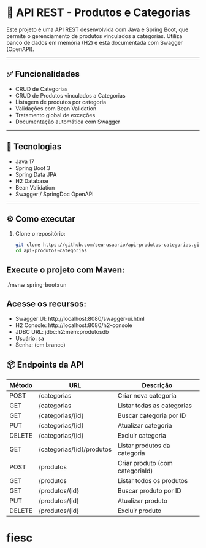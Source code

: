 # 🛒 API REST - Produtos e Categorias

Este projeto é uma API REST desenvolvida com Java e Spring Boot, que permite o gerenciamento de produtos vinculados a categorias. Utiliza banco de dados em memória (H2) e está documentada com Swagger (OpenAPI).

---

## ✅ Funcionalidades

- CRUD de Categorias
- CRUD de Produtos vinculados a Categorias
- Listagem de produtos por categoria
- Validações com Bean Validation
- Tratamento global de exceções
- Documentação automática com Swagger

---

## 🚀 Tecnologias

- Java 17
- Spring Boot 3
- Spring Data JPA
- H2 Database
- Bean Validation
- Swagger / SpringDoc OpenAPI

---

## ⚙️ Como executar

1. Clone o repositório:
   ```bash
   git clone https://github.com/seu-usuario/api-produtos-categorias.git
   cd api-produtos-categorias
   
   
## Execute o projeto com Maven:
   ./mvnw spring-boot:run
   
## Acesse os recursos:
- Swagger UI: http://localhost:8080/swagger-ui.html
- H2 Console: http://localhost:8080/h2-console
- JDBC URL: jdbc:h2:mem:produtosdb
- Usuário: sa
- Senha: (em branco)
 
 
## 📦 Endpoints da API
| Método | URL                        | Descrição                        |
|--------|----------------------------|----------------------------------|
| POST   | /categorias                | Criar nova categoria             |
| GET    | /categorias                | Listar todas as categorias       |
| GET    | /categorias/{id}           | Buscar categoria por ID          |
| PUT    | /categorias/{id}           | Atualizar categoria              |
| DELETE | /categorias/{id}           | Excluir categoria                |
| GET    | /categorias/{id}/produtos  | Listar produtos da categoria     |
| POST   | /produtos                  | Criar produto (com categoriaId)  |
| GET    | /produtos                  | Listar todos os produtos         |
| GET    | /produtos/{id}             | Buscar produto por ID            |
| PUT    | /produtos/{id}             | Atualizar produto                |
| DELETE | /produtos/{id}             | Excluir produto                  |
# fiesc
